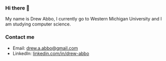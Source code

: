 ### Hi there 👋

My name is Drew Abbo, I currently go to Western Michigan University and I am studying computer science.

### Contact me

- Email:  [drew.a.abbo@gmail.com](drew.a.abbo@gmail.com)
- LinkedIn: [linkedin.com/in/drew-abbo](https://www.linkedin.com/in/drew-abbo/)
